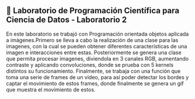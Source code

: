 ## 🧪 Laboratorio de Programación Científica para Ciencia de Datos - Laboratorio 2

En este laboratorio se trabajó con Programación orientada objetos aplicada a imágenes.Primero se lleva a cabo la realización de una clase para las imagenes, con la cual se pueden obtener diferentes características de una imagen e interacciones entre estas. Posteriormente se genera una clase que permita procesar imagenes, diviendola en 3 canales RGB, aumentando contraste y aplicando convoluciones, donde se prueba con 5 kernels distintos su funcionamiento. 
Finalmente, se trabaja con una función que toma una serie de frames de un video, para así poder detectar los bordes y captar el movimiento de estos frames, donde finalmente se genera un gif que muestra el movimiento de estos.
